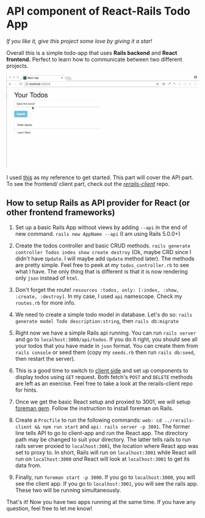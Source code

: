 # API component of React-Rails Todo App

*If you like it, give this project some love by giving it a star!*

Overall this is a simple todo-app that uses **Rails backend** and **React frontend.** Perfect to learn how to communicate between two different projects.

![ReRails Demo](./app/assets/ReRails-Todo-Demo1.gif)

I used [this](https://www.fullstackreact.com/articles/how-to-get-create-react-app-to-work-with-your-rails-api/) as my reference to get started. This part will cover the API part. To see the frontend/ client part, check out the [ *rerails-client*](https://github.com/IggHub/rerails-client) repo.


## How to setup Rails as API provider for React (or other frontend frameworks)

1. Set up a basic Rails App without views by adding `--api` in the end of new command. `rails new AppName --api` (I am using Rails 5.0.0+)

2. Create the todos controller and basic CRUD methods. `rails generate controller Todos index show create destroy` (Ok, maybe CRD since I didn't have `Update`. I will maybe add `Update` method later). The methods are pretty simple. Feel free to peek at my `todos_controller.rb` to see what I have. The only thing that is different is that it is now rendering only `json` instead of `html`.

3. Don't forget the route! `resources :todos, only: [:index, :show, :create, :destroy]`. In my case, I used `api` namescope. Check my `routes.rb` for more info.

4. We need to create a simple todo model in database. Let's do so: `rails generate model Todo description:string`, then `rails db:migrate`

5. Right now we have a simple Rails api running. You can run `rails server` and go to `localhost:3000/api/todos`. If you do it right, you should see all your todos that you have made in `json` format. You can create them from `rails console` or seed them (copy my `seeds.rb` then run `rails db:seed`, then restart the server).

6. This is a good time to switch to [client side](https://github.com/IggHub/rerails-client) and set up components to display todos using `GET` request. Both fetch's `POST` and `DELETE` methods are left as an exercise. Feel free to take a look at the rerails-client repo for hints.

7. Once we get the basic React setup and proxied to 3001, we will setup [foreman gem](https://github.com/ddollar/foreman). Follow the instruction to install foreman on Rails.

8. Create a `Procfile` to run the following commands: `web: cd ../rerails-client && npm run start` and `api: rails server -p 3001`. The former line tells API to go to client-app and run the React app. The directory path may be changed to suit your directory. The latter tells rails to run rails server proxied to `localhost:3001`, the location where React app was set to proxy to. In short, Rails will run on `localhost:3001` while React will run on `localhost:3000` *and* React will look at `localhost:3001` to get its data from.

9. Finally, run `foreman start -p 3000`. If you go to `localhost:3000`, you will see the client app. If you go to `localhost:3001`, you will see the rails app. These two will be running simultaneously.

That's it! Now you have two apps running at the same time. If you have any question, feel free to let me know!
